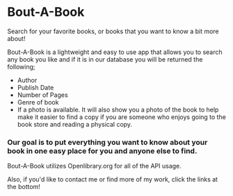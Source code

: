 # Bout-A-Book
Search for your favorite books, or books that you want to know a bit more about!


Bout-A-Book is a lightweight and easy to use app that allows you to search any book you like and if it is in our database you will be returned the following;

- Author
- Publish Date
- Number of Pages
- Genre of book
- If a photo is available. It will also show you a photo of the book to help make it easier to find a copy if you are someone who enjoys going to the book store and reading a physical copy.

### Our goal is to put everything you want to know about your book in one easy place for you and anyone else to find.

Bout-A-Book utilizes Openlibrary.org for all of the API usage.

Also, if you'd like to contact me or find more of my work, click the links at the bottom!
